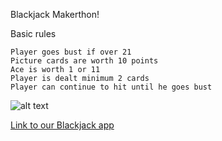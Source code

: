Blackjack Makerthon!


Basic rules
```
Player goes bust if over 21
Picture cards are worth 10 points
Ace is worth 1 or 11
Player is dealt minimum 2 cards
Player can continue to hit until he goes bust
```

 
![alt text](https://github.com/winnieau/blackjack/blob/master/app/assets/images/blackjack_screenshot.png)


[Link to our Blackjack app](https://pure-refuge-7844.herokuapp.com/ "Blackjack app")

